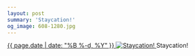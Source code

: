 ```yaml
---
layout: post
summary: 'Staycation!'
og_image: 608-1280.jpg
---
```


<p>
 <time>
  <a href="/608">
   {{ page.date | date: "%B %-d, %Y" }}
  </a>
 </time>
 <a href="/608">
  <img alt="Staycation!" sizes="(min-width: 700px) 50vw, calc(100vw - 2rem)" src="{{ site.assets_url }}/608-640.jpg" srcset="{{ site.assets_url }}/608-320.jpg 320w, {{ site.assets_url }}/608-640.jpg 640w, {{ site.assets_url }}/608-960.jpg 960w, {{ site.assets_url }}/608-1280.jpg 1280w"/>
 </a>
 <span>
  Staycation!
 </span>
</p>
